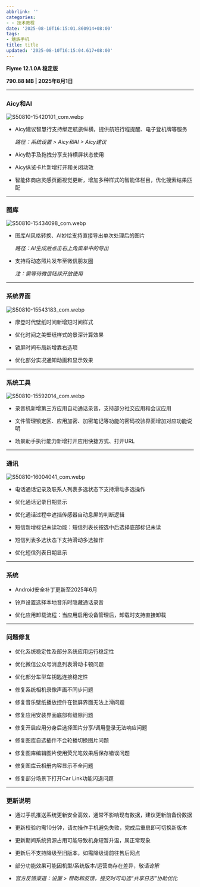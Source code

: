 ```yaml
---
abbrlink: ''
categories:
- - 技术教程
date: '2025-08-10T16:15:01.860914+08:00'
tags:
- 魅族手机
title: title
updated: '2025-08-10T16:15:04.617+08:00'
---
```

**Flyme 12.1.0A 稳定版**  

**790.88 MB | 2025年8月1日**  



---



### **Aicy和AI**  

![S50810-15420101_com.webp](https://cftcr2.20010501.xyz/PicHoro/S50810-15420101_com.webp)

- Aicy建议智慧行支持绑定航旅纵横，提供航班行程提醒、电子登机牌等服务  

  *路径：系统设置 > Aicy和AI > Aicy建议*  

- Aicy助手及拖拽分享支持横屏状态使用  

- Aicy纵览卡片新增打开和关闭动效  

- 智能体商店灵感页面视觉更新，增加多种样式的智能体栏目，优化搜索结果匹配  



---



### **图库**  

![S50810-15434098_com.webp](https://cftcr2.20010501.xyz/PicHoro/S50810-15434098_com.webp)

- 图库AI风格转换、AI妙绘支持直接导出单次处理后的图片  

  *路径：AI生成后点击右上角菜单中的导出*  

- 支持将动态照片发布至微信朋友圈  

  *注：需等待微信陆续开放使用*  



---



### **系统界面**  

![S50810-15543183_com.webp](https://cftcr2.20010501.xyz/PicHoro/S50810-15543183_com.webp)

- 摩登时代壁纸时间新增短时间样式  

- 优化时间之美壁纸样式的景深计算效果  

- 锁屏时间布局新增靠右选项  

- 优化部分实况通知动画和显示效果  



---



### **系统工具**  

![S50810-15592014_com.webp](https://cftcr2.20010501.xyz/PicHoro/S50810-15592014_com.webp)

- 录音机新增第三方应用自动通话录音，支持部分社交应用和会议应用  

- 文件管理锁定区、应用加密、加密笔记等功能的密码校验界面增加对应功能说明  

- 场景助手执行能力新增打开应用快捷方式、打开URL  



---



### **通讯**  

![S50810-16004041_com.webp](https://cftcr2.20010501.xyz/PicHoro/S50810-16004041_com.webp)

- 电话通话记录及联系人列表多选状态下支持滑动多选操作  

- 优化通话记录日期显示  

- 优化通话过程中遮挡传感器自动息屏的判断逻辑  

- 短信新增标记未读功能：短信列表长按选中后选择底部标记未读  

- 短信列表多选状态下支持滑动多选操作  

- 优化短信列表日期显示  



---



### **系统**  

- Android安全补丁更新至2025年6月  

- 铃声设置选择本地音乐时隐藏通话录音  

- 优化应用卸载流程：当应用启用设备管理后，卸载时支持直接卸载  



---



### **问题修复**  

- 优化系统稳定性及部分系统应用运行稳定性  

- 优化微信公众号消息列表滑动卡顿问题  

- 优化部分车型车钥匙连接稳定性  

- 修复系统相机录像声画不同步问题  

- 修复音乐壁纸播放控件在锁屏界面无法上滑问题  

- 修复应用安装界面底部有缝隙问题  

- 修复开启应用分身后选择图片分享/调用登录无法响应问题  

- 修复图库自选插件不会轮播切换图片问题  

- 修复图库编辑图片使用荧光笔效果后保存错误问题  

- 修复图库云相册内容显示不全问题  

- 修复部分场景下打开Car Link功能闪退问题  



---



### **更新说明**  

- 通过手机推送系统更新安全高效，通常不影响现有数据，建议更新前备份数据  

- 更新校验约需10分钟，请勿操作手机避免失败，完成后重启即可切换新版本  

- 更新期间系统资源占用可能导致机身短暂升温，属正常现象  

- 更新后不支持降级至旧版本，如需降级请前往售后网点

- 部分功能效果可能因机型/系统版本/运营商存在差异，敬请谅解  

- *官方反馈渠道：设置 > 帮助和反馈，提交时可勾选“共享日志”协助优化*
